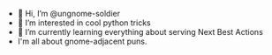 - 👋 Hi, I’m @ungnome-soldier
- 👀 I’m interested in cool python tricks
- 🌱 I’m currently learning everything about serving Next Best Actions
- I'm all about gnome-adjacent puns.

<!---
ungnome-soldier/ungnome-soldier is a ✨ special ✨ repository because its `README.md` (this file) appears on your GitHub profile.
You can click the Preview link to take a look at your changes.
--->
